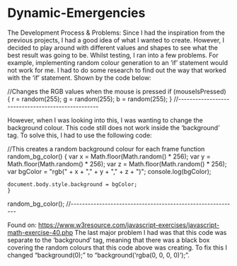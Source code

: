 # Dynamic-Emergencies

The Development Process & Problems:
Since I had the inspiration from the previous projects, I had a good idea of what I wanted to create. However, I decided to play around with different values and shapes to see what the best result was going to be.
Whilst testing, I ran into a few problems. For example, implementing random colour generation to an ‘if’ statement would not work for me. I had to do some research to find out the way that worked with the ‘if’ statement. Shown by the code below:

//Changes the RGB values when the mouse is pressed
  if (mouseIsPressed) {
    r = random(255);
    g = random(255);
    b = random(255);
  }
//--------------------------------------------------

However, when I was looking into this, I was wanting to change the background colour. This code still does not work inside the ‘background’ tag.
To solve this, I had to use the following code:

//This creates a random background colour for each frame
  function random_bg_color() {
    var x = Math.floor(Math.random() * 256);
    var y = Math.floor(Math.random() * 256);
    var z = Math.floor(Math.random() * 256);
    var bgColor = "rgb(" + x + "," + y + "," + z + ")";
 console.log(bgColor);

    document.body.style.background = bgColor;
    }

random_bg_color();
//-----------------------------------------------------------

Found on: https://www.w3resource.com/javascript-exercises/javascript-math-exercise-40.php
The last major problem I had was that this code was separate to the ‘background’ tag, meaning that there was a black box covering the random colours that this code above was creating.
To fix this I changed “background(0);” to “background(‘rgba(0, 0, 0, 0)’);”.
